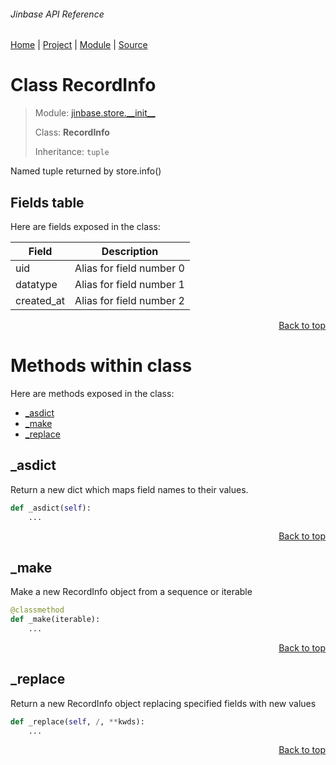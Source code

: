 ###### Jinbase API Reference
[Home](/docs/api/README.md) | [Project](/README.md) | [Module](/docs/api/modules/jinbase/store/__init__/README.md) | [Source](/src/jinbase/store/__init__.py)

# Class RecordInfo
> Module: [jinbase.store.\_\_init\_\_](/docs/api/modules/jinbase/store/__init__/README.md)
>
> Class: **RecordInfo**
>
> Inheritance: `tuple`

Named tuple returned by store.info()

## Fields table
Here are fields exposed in the class:

| Field | Description |
| --- | --- |
| uid | Alias for field number 0 |
| datatype | Alias for field number 1 |
| created\_at | Alias for field number 2 |

<p align="right"><a href="#jinbase-api-reference">Back to top</a></p>

# Methods within class
Here are methods exposed in the class:
- [\_asdict](#_asdict)
- [\_make](#_make)
- [\_replace](#_replace)

## \_asdict
Return a new dict which maps field names to their values.

```python
def _asdict(self):
    ...
```

<p align="right"><a href="#jinbase-api-reference">Back to top</a></p>

## \_make
Make a new RecordInfo object from a sequence or iterable

```python
@classmethod
def _make(iterable):
    ...
```

<p align="right"><a href="#jinbase-api-reference">Back to top</a></p>

## \_replace
Return a new RecordInfo object replacing specified fields with new values

```python
def _replace(self, /, **kwds):
    ...
```

<p align="right"><a href="#jinbase-api-reference">Back to top</a></p>
